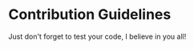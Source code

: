Contribution Guidelines
=======================

Just don't forget to test your code, I believe in you all!
